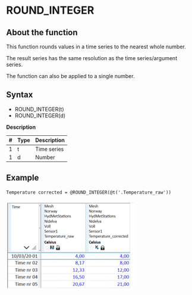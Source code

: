 # ROUND_INTEGER
## About the function
This function rounds values in a time series to the nearest whole number.

The result series has the same resolution as the time series/argument series.

The function can also be applied to a single number.


## Syntax
- ROUND_INTEGER(t)
- ROUND_INTEGER(d)

**Description**

| # | Type | Description |
|---|---|---|
| 1 | t | Time series |
| 1 | d | Number |

## Example
`Temperature corrected = @ROUND_INTEGER(@t('.Temperature_raw'))`

![](assets/images/round_integer_mesh.png)
